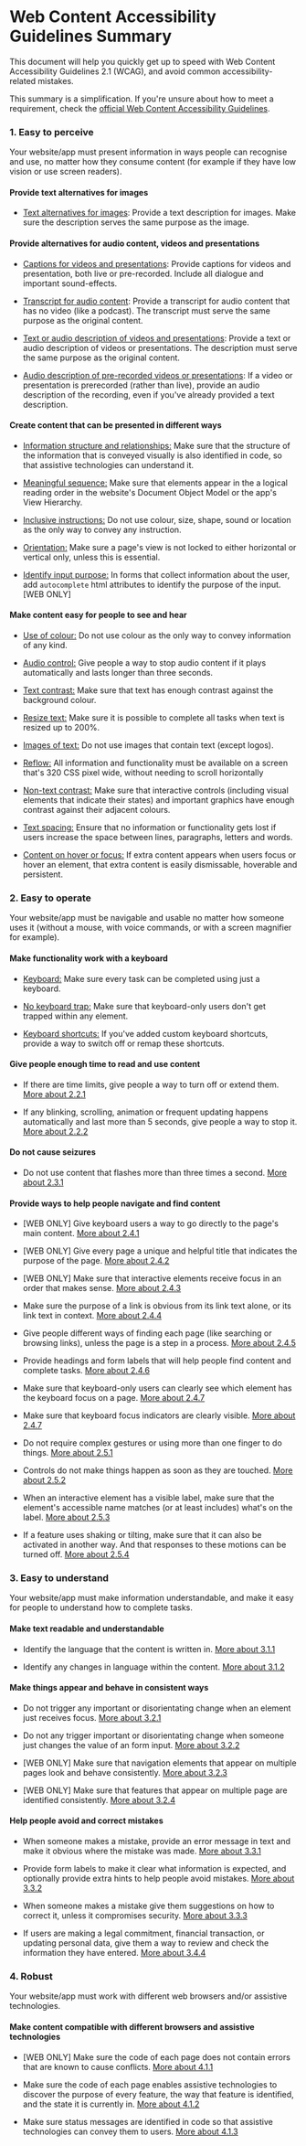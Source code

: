 # Web Content Accessibility Guidelines Summary

This document will help you quickly get up to speed with Web Content Accessibility Guidelines 2.1 (WCAG), and avoid common accessibility-related mistakes.

This summary is a simplification. If you're unsure about how to meet a requirement, check the [official Web Content Accessibility Guidelines](https://www.w3.org/TR/WCAG21/).

### 1. Easy to perceive

Your website/app must present information in ways people can recognise and use, no matter how they consume content (for example if they have low vision or use screen readers).

#### Provide text alternatives for images

* [Text alternatives for images](guidelines/1.1.1.md): Provide a text description for images. Make sure the description serves the same purpose as the image.

#### Provide alternatives for audio content, videos and presentations

* [Captions for videos and presentations](): Provide captions for videos and presentation, both live or pre-recorded. Include all dialogue and important sound-effects.

* [Transcript for audio content](): Provide a transcript for audio content that has no video (like a podcast). The transcript must serve the same purpose as the original content.

* [Text or audio description of videos and presentations](): Provide a text or audio description of videos or presentations. The description must serve the same purpose as the original content.

* [Audio description of pre-recorded videos or presentations](): If a video or presentation is prerecorded (rather than live), provide an audio description of the recording, even if you've already provided a text description.

#### Create content that can be presented in different ways

* [Information structure and relationships:](guidelines/1.3.1.md) Make sure that the structure of the information that is conveyed visually is also identified in code, so that assistive technologies can understand it.

<!-- ALTERNATIVE: * Use elements like headings, lists, tables, fieldsets and legends to make sure that assistive technologies understand the structure of the information presented on screen. [More about 1.3.1]() -->

* [Meaningful sequence:](guidelines/1.3.2.md) Make sure that elements appear in the a logical reading order in the website's Document Object Model or the app's View Hierarchy.

* [Inclusive instructions:]() Do not use colour, size, shape, sound or location as the only way to convey any instruction.

* [Orientation:](guidelines/1.3.4.md) Make sure a page's view is not locked to either horizontal or vertical only, unless this is essential.

* [Identify input purpose:]() In forms that collect information about the user, add `autocomplete` html attributes to identify the purpose of the input. [WEB ONLY]

#### Make content easy for people to see and hear

* [Use of colour:]() Do not use colour as the only way to convey information of any kind.

* [Audio control:]() Give people a way to stop audio content if it plays automatically and lasts longer than three seconds.

* [Text contrast:]() Make sure that text has enough contrast against the background colour.

* [Resize text:]() Make sure it is possible to complete all tasks when text is resized up to 200%.

* [Images of text:]() Do not use images that contain text (except logos).

* [Reflow:]() All information and functionality must be available on a screen that's 320 CSS pixel wide, without needing to scroll horizontally

<!-- ALTERNATIVES
* Make sure content will reflow to a single column when zoomed and not produce scrolling in both directions. [More about 1.4.10]()

* All information and functionality must be available when 320 CSS pixel worth of concent fills the full width of the screen, without needing to scroll horizontally [More about 1.4.10](). -->

* [Non-text contrast:]() Make sure that interactive controls (including visual elements that indicate their states) and important graphics have enough contrast against their adjacent colours.

* [Text spacing:]() Ensure that no information or functionality gets lost if users increase the space between lines, paragraphs, letters and words.

* [Content on hover or focus:]() If extra content appears when users focus or hover an element, that extra content is easily dismissable, hoverable and persistent.

### 2. Easy to operate

Your website/app must be navigable and usable no matter how someone uses it (without a mouse, with voice commands, or with a screen magnifier for example).

#### Make functionality work with a keyboard

* [Keyboard:]() Make sure every task can be completed using just a keyboard.

* [No keyboard trap:]() Make sure that keyboard-only users don't get trapped within any element.

* [Keyboard shortcuts:]() If you've added custom keyboard shortcuts, provide a way to switch off or remap these shortcuts.

#### Give people enough time to read and use content

* If there are time limits, give people a way to turn off or extend them. [More about 2.2.1]()

* If any blinking, scrolling, animation or frequent updating happens automatically and last more than 5 seconds, give people a way to stop it. [More about 2.2.2]()

#### Do not cause seizures

* Do not use content that flashes more than three times a second. [More about 2.3.1]()

#### Provide ways to help people navigate and find content

* [WEB ONLY] Give keyboard users a way to go directly to the page's main content. [More about 2.4.1]()

* [WEB ONLY] Give every page a unique and helpful title that indicates the purpose of the page. [More about 2.4.2]()

* [WEB ONLY] Make sure that interactive elements receive focus in an order that makes sense. [More about 2.4.3]()

* Make sure the purpose of a link is obvious from its link text alone, or its link text in context. [More about 2.4.4]()

* Give people different ways of finding each page (like searching or browsing links), unless the page is a step in a process. [More about 2.4.5]()

* Provide headings and form labels that will help people find content and complete tasks. [More about 2.4.6]()

* Make sure that keyboard-only users can clearly see which element has the keyboard focus on a page. [More about 2.4.7]()

* Make sure that keyboard focus indicators are clearly visible. [More about 2.4.7]()

* Do not require complex gestures or using more than one finger to do things. [More about 2.5.1]()

* Controls do not make things happen as soon as they are touched. [More about 2.5.2]()

* When an interactive element has a visible label, make sure that the element's accessible name matches (or at least includes) what's on the label. [More about 2.5.3]()

* If a feature uses shaking or tilting, make sure that it can also be activated in another way. And that responses to these motions can be turned off. [More about 2.5.4]()

### 3. Easy to understand

Your website/app must make information understandable, and make it easy for people to understand how to complete tasks.

#### Make text readable and understandable

* Identify the language that the content is written in. [More about 3.1.1]()

* Identify any changes in language within the content. [More about 3.1.2]()

#### Make things appear and behave in consistent ways

* Do not trigger any important or disorientating change when an element just receives focus. [More about 3.2.1]()

* Do not any trigger important or disorientating change when someone just changes the value of an form input. [More about 3.2.2]()

* [WEB ONLY] Make sure that navigation elements that appear on multiple pages look and behave consistently. [More about 3.2.3]()

* [WEB ONLY] Make sure that features that appear on multiple page are identified consistently. [More about 3.2.4]()

#### Help people avoid and correct mistakes

* When someone makes a mistake, provide an error message in text and make it obvious where the mistake was made. [More about 3.3.1]()

* Provide form labels to make it clear what information is expected, and optionally provide extra hints to help people avoid mistakes. [More about 3.3.2]()

* When someone makes a mistake give them suggestions on how to correct it, unless it compromises security. [More about 3.3.3]()

* If users are making a legal commitment, financial transaction, or updating personal data, give them a way to review and check the information they have entered. [More about 3.4.4]()

### 4. Robust

Your website/app must work with different web browsers and/or assistive technologies.

#### Make content compatible with different browsers and assistive technologies

* [WEB ONLY] Make sure the code of each page does not contain errors that are known to cause conflicts. [More about 4.1.1]()

* Make sure the code of each page enables assistive technologies to discover the purpose of every feature, the way that feature is identified, and the state it is currently in. [More about 4.1.2]()

* Make sure status messages are identified in code so that assistive technologies can convey them to users. [More about 4.1.3]()

